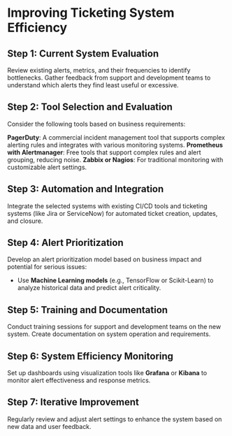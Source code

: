 # Improving Ticketing System Efficiency

## Step 1: Current System Evaluation
Review existing alerts, metrics, and their frequencies to identify bottlenecks. Gather feedback from support and development teams to understand which alerts they find least useful or excessive.

## Step 2: Tool Selection and Evaluation
Consider the following tools based on business requirements:

**PagerDuty**: A commercial incident management tool that supports complex alerting rules and integrates with various monitoring systems.
**Prometheus with Alertmanager**: Free tools that support complex rules and alert grouping, reducing noise.
**Zabbix or Nagios**: For traditional monitoring with customizable alert settings.
## Step 3: Automation and Integration
Integrate the selected systems with existing CI/CD tools and ticketing systems (like Jira or ServiceNow) for automated ticket creation, updates, and closure.

## Step 4: Alert Prioritization
Develop an alert prioritization model based on business impact and potential for serious issues:

 - Use **Machine Learning models** (e.g., TensorFlow or Scikit-Learn) to analyze historical data and predict alert criticality.
## Step 5: Training and Documentation
Conduct training sessions for support and development teams on the new system. Create documentation on system operation and requirements.

## Step 6: System Efficiency Monitoring
Set up dashboards using visualization tools like **Grafana** or **Kibana** to monitor alert effectiveness and response metrics.

## Step 7: Iterative Improvement
Regularly review and adjust alert settings to enhance the system based on new data and user feedback.
